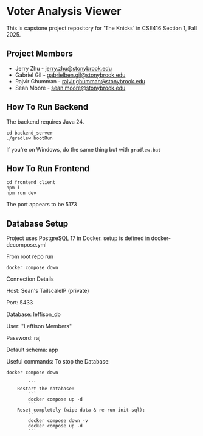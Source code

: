 # Voter Analysis Viewer

This is capstone project repository for 'The Knicks' in CSE416 Section 1,
Fall 2025.

## Project Members

- Jerry Zhu - jerry.zhu@stonybrook.edu
- Gabriel Gil - gabrielben.gil@stonybrook.edu
- Rajvir Ghumman - rajvir.ghumman@stonybrook.edu
- Sean Moore - sean.moore@stonybrook.edu

## How To Run Backend

The backend requires Java 24.

```
cd backend_server
./gradlew bootRun
```

If you're on Windows, do the same thing but with `gradlew.bat`

## How To Run Frontend

```
cd frontend_client
npm i
npm run dev
```

The port appears to be 5173

## Database Setup

Project uses PostgreSQL 17 in Docker. setup is defined in docker-decompose.yml

From root repo run

```
docker compose down

```

Connection Details

Host: Sean's TailscaleIP (private)

Port: 5433

Database: leffison_db

User: "Leffison Members"

Password: raj

Default schema: app

Useful commands:
To stop the Database:
```
docker compose down

        ```
    Restart the database:
        ```
        docker compose up -d
        ```
    Reset completely (wipe data & re-run init-sql):
        ```
        docker compose down -v
        docker compose up -d
        ```
